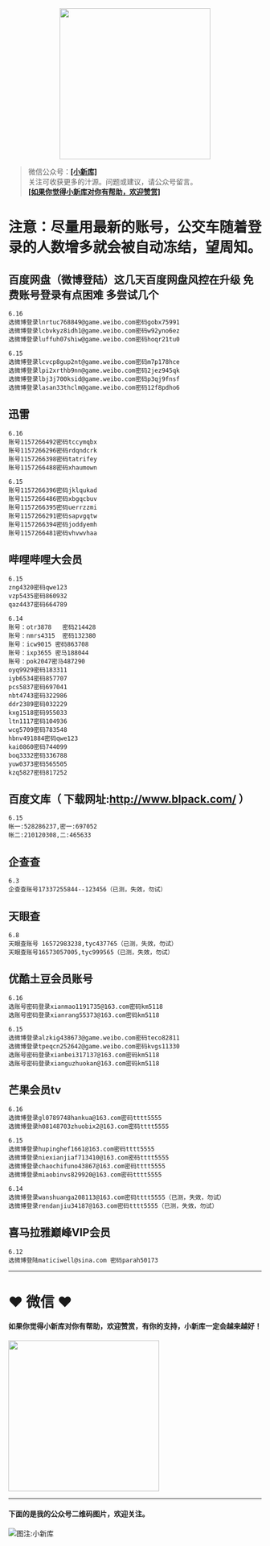 <div align="center">
<a href="https://xiaoxinku.ys168.com">
<img width="300" src="https://s1.ax1x.com/2020/05/26/tiwdl8.gif"/>
</a>
</div>


>微信公众号：**<a href="#jump_1">[小新库]</a>**  
关注可收获更多的汁源。问题或建议，请公众号留言。  
**<a href="#jump_1">[如果你觉得小新库对你有帮助，欢迎赞赏]</a>**

# 注意：尽量用最新的账号，公交车随着登录的人数增多就会被自动冻结，望周知。

## 百度网盘（微博登陆）这几天百度网盘风控在升级 免费账号登录有点困难 多尝试几个

```
6.16
选微博登录lnrtuc768849@game.weibo.com密码gobx75991
选微博登录lcbvkyz8idh1@game.weibo.com密码w92yno6ez
选微博登录luffuh07shiw@game.weibo.com密码hoqr21tu0

6.15
选微博登录lcvcp8gup2nt@game.weibo.com密码m7p178hce
选微博登录lpi2xrthb9nn@game.weibo.com密码2jez945qk
选微博登录lbj3j700ksid@game.weibo.com密码p3qj9fnsf
选微博登录lasan33thclm@game.weibo.com密码12f8pdho6

```

## 迅雷

```
6.16
账号1157266492密码tccymqbx
账号1157266296密码rdqndcrk
账号1157266398密码tatrifey
账号1157266488密码xhaumown

6.15
账号1157266396密码jklqukad
账号1157266486密码xbgqcbuv
账号1157266395密码uerrzzmi
账号1157266291密码sapvgqtw
账号1157266394密码joddyemh
账号1157266481密码vhvwvhaa

```

## 哔哩哔哩大会员

```
6.15
zng4320密码qwe123
vzp5435密码860932
qaz4437密码664789

6.14
账号：otr3878   密码214428
账号：nmrs4315  密码132380
账号：icw9015 密码863708
账号：ixp3655 密马188044
账号：pok2047密马487290
oyq9929密码183311
iyb6534密码857707
pcs5837密码697041
nbt4743密码322986
ddr2389密码032229
kxg1518密码955033
ltn1117密码104936
wcg5709密码783548
hbnv491884密码qwe123
kai0860密码744099
boq3332密码336788
yuw0373密码565505
kzq5827密码817252

```

## 百度文库（ 下载网址:http://www.blpack.com/ ）

```
6.15
帐一:528286237,密一:697052
帐二:210120308,二:465633

```

## 企查查

```
6.3
企查查账号17337255844--123456（已测，失效，勿试）

```

## 天眼查

```
6.8
天眼查账号 16572983238,tyc437765（已测，失效，勿试）
天眼查账号16573057005,tyc999565（已测，失效，勿试）

```

## 优酷土豆会员账号

```
6.16
选账号密码登录xianmao1191735@163.com密码km5118
选账号密码登录xianrang55373@163.com密码km5118

6.15
选微博登录alzkig438673@game.weibo.com密码teco82811
选微博登录tpeqcn252642@game.weibo.com密码kvgs11330
选账号密码登录xianbei317137@163.com密码km5118
选账号密码登录xianguzhuokan@163.com密码km5118

```

## 芒果会员tv

```
6.16
选微博登录gl0789748hankua@163.com密码tttt5555
选微博登录h08148703zhuobix2@163.com密码tttt5555

6.15
选微博登录hupinghef1661@163.com密码tttt5555
选微博登录niexianjiaf713410@163.com密码tttt5555
选微博登录chaochifuno43867@163.com密码tttt5555
选微博登录miaobinvs829920@163.com密码tttt5555

6.14
选微博登录wanshuanga208113@163.com密码tttt5555（已测，失效，勿试）
选微博登录rendanjiu34187@163.com密码tttt5555（已测，失效，勿试）

```

## 喜马拉雅巅峰VIP会员

```
6.12
选微博登陆maticiwell@sina.com 密码parah50173

```

***

# ❤ 微信 ❤ 

#### 如果你觉得小新库对你有帮助，欢迎赞赏，有你的支持，小新库一定会越来越好！
<div>
<a href="https://s1.ax1x.com/2020/05/26/tiVwse.png">
<img width="300" src="https://camo.githubusercontent.com/be06971baed9105260e0ed5c03746108c30b527f/68747470733a2f2f63646e2e6275796d6561636f666665652e636f6d2f627574746f6e732f64656661756c742d6f72616e67652e706e67"/>
</a>
</div>

<a id="jump_1"></a> 
***
#### 下面的是我的公众号二维码图片，欢迎关注。  
![图注:小新库](https://s1.ax1x.com/2020/05/15/Ysg6dH.jpg) 

